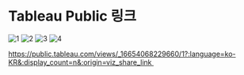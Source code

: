# Tableau Public 링크
![1](https://user-images.githubusercontent.com/109947297/203483045-20138bb7-2efe-4c3a-8fbc-3e90451fcaa9.png)
![2](https://user-images.githubusercontent.com/109947297/203483103-1139e2c3-689e-4a62-b612-21cc3ee323d4.png)
![3](https://user-images.githubusercontent.com/109947297/203483144-475f53d8-33f6-4cf7-9d19-f17afaf920d5.png)
![4](https://user-images.githubusercontent.com/109947297/203483166-fc378522-00c3-407d-9e1e-e84624efe84e.png)

https://public.tableau.com/views/_16654068229660/1?:language=ko-KR&:display_count=n&:origin=viz_share_link 


